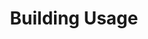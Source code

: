 ---
title: Building Usage
layout: dashboard
permalink: /building-usage.html
dashboard:
  container_id: buildingUsage
  data_sources:
    yearly: /assets/building-usage-yearly
  default_frequency: yearly
  show_frequency_toggle: false
  default_tab: chart
  show_table: true
  table_columns: []
  charts: []
---
